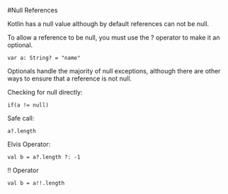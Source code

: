 #Null References


Kotlin has a null value although by default references can not be null. 


To allow a reference to be null, you must use the ? operator to make it an optional. 


```
var a: String? = "name"
```


Optionals handle the majority of null exceptions, although there are other ways to ensure that a reference is not null.


Checking for null directly:


```
if(a != null)
```


Safe call:


```
a?.length
```


Elvis Operator:


```
val b = a?.length ?: -1
```


!! Operator


```
val b = a!!.length
```



